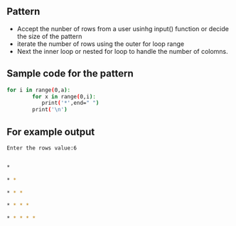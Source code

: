 ## Pattern
- Accept the nunber of rows from a user usinhg input() function or decide the size of the pattern
- iterate the number of rows using the outer for loop range
- Next the inner loop or nested for loop to handle the number of colomns.
## Sample code for the pattern
```sh
for i in range(0,a):
        for x in range(0,i):
           print('*',end=" ")
        print('\n') 
```
## For example output
```sh
Enter the rows value:6


*

* *

* * *

* * * *

* * * * *

```
